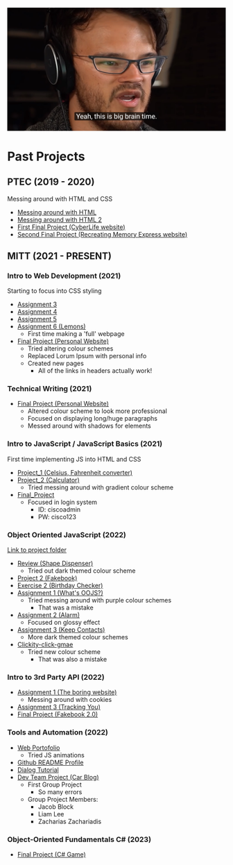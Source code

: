 ![Its Big Brain Time](assets/bigbraintime.jpg "Its Big Brain Time")

# Past Projects

## PTEC (2019 - 2020)
Messing around with HTML and CSS
- [Messing around with HTML](https://liam-lee-66.github.io/html-components/)
- [Messing around with HTML 2](https://liam-lee-66.github.io/Website-making/)
- [First Final Project (CyberLife website)](https://liam-lee-66.github.io/CyberLife-Website-After-edit-Mark-booster-/index.html)
- [Second Final Project (Recreating Memory Express website)](https://liam-lee-66.github.io/MemoryExpress-Website/)

## MITT (2021 - PRESENT)
### Intro to Web Development (2021)
Starting to focus into CSS styling
- [Assignment 3](https://liam-lee-66.github.io/itwd/Lee_Liam_Assignment_3/index.html)
- [Assignment 4](https://liam-lee-66.github.io/itwd/Lee_Liam_Assignment_4/index.html)
- [Assignment 5](https://liam-lee-66.github.io/itwd/Lee_Liam_Assignment_5/index.html)
- [Assignment 6 (Lemons)](https://liam-lee-66.github.io/itwd/Lee_Liam_Assignment_6/index.html)
    - First time making a 'full' webpage
- [Final Project (Personal Website)](https://liam-lee-66.github.io/itwd/Final_Project/index.html)
    - Tried altering colour schemes
    - Replaced Lorum Ipsum with personal info
    - Created new pages
        - All of the links in headers actually work!

### Technical Writing (2021)
- [Final Project (Personal Website)](https://github.com/Liam-Lee-66/SD160-Techinical-Writing-Skills---Final-Project-Portofolio)
    - Altered colour scheme to look more professional
    - Focused on displaying long/huge paragraphs 
    - Messed around with shadows for elements

### Intro to JavaScript / JavaScript Basics (2021)
First time implementing JS into HTML and CSS
- [Project_1 (Celsius, Fahrenheit converter)](https://liam-lee-66.github.io/jsb/Project-1/index.html)
- [Project_2 (Calculator)](https://liam-lee-66.github.io/jsb/Project-2/index.html)
    - Tried messing around with gradient colour scheme
- [Final_Project](https://liam-lee-66.github.io/jsb/Final-project/index.html)
    - Focused in login system
        - ID: ciscoadmin
        - PW: cisco123

### Object Oriented JavaScript (2022)
[Link to project folder](https://github.com/Liam-Lee-66/liam-lee-66.github.io/tree/main/oojs)
- [Review (Shape Dispenser)](https://liam-lee-66.github.io/oojs/Liam_Lee_oojs_review/index.html)
    - Tried out dark themed colour scheme
- [Project 2 (Fakebook)](https://liam-lee-66.github.io/oojs/Liam_Lee_oojs_project_2/index.html)
- [Exercise 2 (Birthday Checker)](https://liam-lee-66.github.io/oojs/Liam_Lee_oojs_exercise_2/index.html)
- [Assignment 1 (What's OOJS?)](https://liam-lee-66.github.io/oojs/Liam_Lee_oojs_assignment_1/index.html)
    - Tried messing around with purple colour schemes
        - That was a mistake
- [Assignment 2 (Alarm)](https://liam-lee-66.github.io/oojs/Liam_Lee_oojs_assignment_2/index.html)
    - Focused on glossy effect
- [Assignment 3 (Keep Contacts)](https://liam-lee-66.github.io/oojs/Liam_Lee_oojs_assignment_3/index.html)
    - More dark themed colour schemes
- [Clickity-click-gmae](https://liam-lee-66.github.io/Clickity-click-gmae/)
    - Tried new colour scheme
        - That was also a mistake

### Intro to 3rd Party API (2022)
- [Assignment 1 (The boring website)](https://liam-lee-66.github.io/itpa/Liam_Lee_itpa_assignment_1/index.html)
    - Messing around with cookies
- [Assignment 3 (Tracking You)](https://liam-lee-66.github.io/itpa/Liam_Lee_itpa_assignment_3/index.html)
- [Final Project (Fakebook 2.0)](https://liam-lee-66.github.io/itpa/Final_Project/index.html)

### Tools and Automation (2022)
- [Web Portofolio](https://liam-lee-66.github.io/WebDevPortofolio/index.html)
    - Tried JS animations
- [Github README Profile](https://github.com/Liam-Lee-66/Liam-Lee-66)
- [Dialog Tutorial](https://github.com/Liam-Lee-66/dialogTutorial)
- [Dev Team Project (Car Blog)](https://zack-z23.github.io/Dev-Team/)
    - First Group Project
        - So many errors
    - Group Project Members:
        - Jacob Block
        - Liam Lee
        - Zacharias Zachariadis

### Object-Oriented Fundamentals C# (2023)
- [Final Project (C# Game)](https://github.com/Liam-Lee-66/liam-lee-66.github.io/tree/main/oofc%23/OOP%20Fundementals%20Final%20Project)